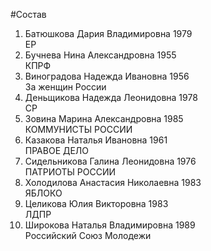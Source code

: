 #Состав
1. Батюшкова Дария Владимировна 1979   
    ЕР
2. Бучнева Нина Александровна 1955   
    КПРФ
3. Виноградова Надежда Ивановна 1956   
    За женщин России
4. Деньщикова Надежда Леонидовна 1978   
    СР
5. Зовина Марина Александровна 1985   
    КОММУНИСТЫ РОССИИ
6. Казакова Наталья Ивановна 1961   
    ПРАВОЕ ДЕЛО
7. Сидельникова Галина Леонидовна 1976   
    ПАТРИОТЫ РОССИИ
8. Холодилова Анастасия Николаевна 1983   
    ЯБЛОКО
9. Целикова Юлия Викторовна 1983   
    ЛДПР
10. Широкова Наталья Владимировна 1989   
    Российский Союз Молодежи
